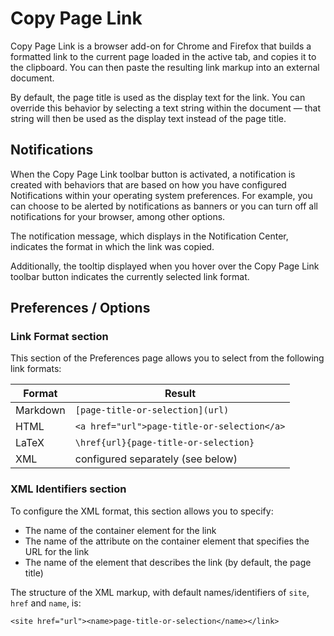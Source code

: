 # Copy Page Link

Copy Page Link is a browser add-on for Chrome and Firefox that builds a
formatted link to the current page loaded in the active tab, and copies it
to the clipboard. You can then paste the resulting link markup into an
external document.

By default, the page title is used as the display text for the link. You can
override this behavior by selecting a text string within the document — that
string will then be used as the display text instead of the page title.

## Notifications

When the Copy Page Link toolbar button is activated, a notification is created
with behaviors that are based on how you have configured Notifications within
your operating system preferences. For example, you can choose to be alerted
by notifications as banners or you can turn off all notifications for your
browser, among other options.

The notification message, which displays in the Notification Center, indicates
the format in which the link was copied.

Additionally, the tooltip displayed when you hover over the Copy Page Link
toolbar button indicates the currently selected link format.

## Preferences / Options

### Link Format section

This section of the Preferences page allows you to select from the following
link formats:

| Format   | Result                                      |
| -------- | ------------------------------------------- |
| Markdown | `[page-title-or-selection](url)`            |
| HTML     | `<a href="url">page-title-or-selection</a>` |
| LaTeX    | `\href{url}{page-title-or-selection}`       |
| XML      | configured separately (see below)           |

### XML Identifiers section

To configure the XML format, this section allows you to specify:

* The name of the container element for the link
* The name of the attribute on the container element that specifies the URL
  for the link
* The name of the element that describes the link (by default, the page title)

The structure of the XML markup, with default names/identifiers of `site`,
`href` and `name`, is:

`<site href="url"><name>page-title-or-selection</name></link>`
